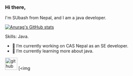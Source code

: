 ### Hi there,

 I'm SUbash from Nepal, and I am a java developer.
 
 
[![Anurag's GitHub stats](https://github-readme-stats.vercel.app/api?username=LazyProgrammer21)](https://github.com/anuraghazra/github-readme-stats)

Skills: Java.

- 🔭 I’m currently working on CAS Nepal as an SE developer. 
- 🌱 I’m currently learning more about java. 


[<img src='https://cdn.jsdelivr.net/npm/simple-icons@3.0.1/icons/github.svg' alt='github' height='40'>](https://github.com/LazyProgrammer21)  [<img 
